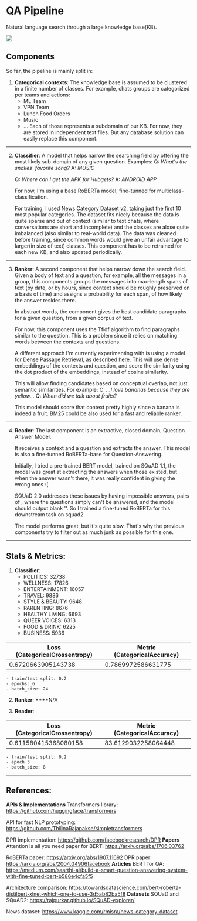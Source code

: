 # QA Pipeline
Natural language search through a large knowledge base(KB).

![](https://paper-attachments.dropbox.com/s_60F722FD326451DB6F40490B2F3931616DFAE97900230B4966BBE26C41DE7EDA_1600975194750_schem-small.png)

## Components

So far, the pipeline is mainly split in:

1. **Categorical contexts**: The knowledge base is assumed to be clustered in a finite number of classes. 
    For example, chats groups are categorized per teams and actions:
    - ML Team
    - VPN Team
    - Lunch Food Orders
    - Music
    - ...
    Each of those represents a subdomain of our KB.
    For now, they are stored in independent text files. But any database solution can easily replace this component.
----------
2. **Classifier**: A model that helps narrow the searching field by offering the most likely sub-domain of any given question.
    Examples:
    Q: *What's the snakes' favorite song?*
    A: *MUSIC*
    
    Q: *Where can I get the APK for Hubgets?*
    A: *ANDROID APP*


    For now, I'm using a base RoBERTa model, fine-tunned for multiclass-classification.
    
    For training, I used [News Category Dataset v2](https://www.kaggle.com/rmisra/news-category-dataset), taking just the first 10 most popular categories. The dataset fits nicely because the data is quite sparse and out of context (similar to text chats, where conversations are short and incomplete) and the classes are alose quite imbalanced (also similar to real-world data).
    The data was cleaned before training, since common words would give an unfair advantage to larger(in size of text) classes.
    This component has to be retrained for each new KB, and also updated periodically.
----------
3. **Ranker**: A second component that helps narrow down the search field.
    Given a body of text and a question, for example, all the messages in a group, this components groups the messages into max-length spans of text (by date, or by hours, since context should be roughly preserved on a basis of time) and assigns a probability for each span, of how likely the answer resides there. 


    In abstract words, the component gives the best candidate paragraphs for a given question, from a given corpus of text.
    
    For now, this component uses the Tfidf algorithm to find paragraphs similar to the question. This is a problem since it relies on matching words between the contexts and questions.
    
    A different approach I'm currently experimenting with is using a model for Dense Passage Retrieval, as described [here](https://arxiv.org/abs/2004.04906). This will use dense embeddings of the contexts and question, and score the similarity using the dot product of the embeddings, instead of cosine similarity.
    
    This will allow finding candidates based on conceptual overlap, not just semantic similarities. For example:
    C: *...I love bananas because they are yellow...*
    Q: *When did we talk about fruits?*
    
    This model should score that context pretty highly since a banana is indeed a fruit.
    BM25 could be also used for a fast and reliable ranker.
----------
4. **Reader**: The last component is an extractive, closed domain, Question Answer Model.


    It receives a context and a question and extracts the answer.
    This model is also a fine-tunned RoBERTa-base for Question-Answering.
    
    Initially, I tried a pre-trained BERT model, trained on SQuAD 1.1, the model was great at extracting the answers when those existed, but when the answer wasn't there, it was really confident in giving the wrong ones :(
    
    
    
    SQUaD 2.0 addresses these issues by having impossible answers, pairs of , where the questions simply can't be answered, and the model should output blank ''. 
    So I trained a fine-tuned RoBERTa for this downstream task on squad2.
    
    The model performs great, but it's quite slow. That's why the previous components try to filter out as much junk as possible for this one.
----------
## Stats & Metrics:
1. **Classifier**:
    - POLITICS: 32738
    - WELLNESS: 17826
    - ENTERTAINMENT: 16057
    - TRAVEL: 9886
    - STYLE & BEAUTY: 9648
    - PARENTING: 8676
    - HEALTHY LIVING: 6693
    - QUEER VOICES: 6313
    - FOOD & DRINK: 6225
    - BUSINESS: 5936
    
| Loss (CategoricalCrossentropy) | Metric (CategoricalAccuracy) |
| ------------------------------ | ---------------------------- |
| 0.6720663905143738             | 0.7869972586631775           |

    - train/test split: 0.2
    - epochs: 6
    - batch_size: 24


2. **Ranker**: ****N/A



3. **Reader**:


| Loss (CategoricalCrossentropy) | Metric (CategoricalAccuracy) |
| ------------------------------ | ---------------------------- |
| 0.611580415368080158           | 83.6129032258064448          |

    - train/test split: 0.2
    - epoch 3
    - batch_size: 8
    
----------
## References:

**APIs & Implementations**
Transformers library: https://github.com/huggingface/transformers

API for fast NLP prototyping: https://github.com/ThilinaRajapakse/simpletransformers



DPR implementation: https://github.com/facebookresearch/DPR
**Papers**
Attention is all you need paper for BERT: https://arxiv.org/abs/1706.03762

RoBERTa paper: https://arxiv.org/abs/1907.11692
DPR paper: https://arxiv.org/abs/2004.04906facebook 
**Articles**
BERT for QA: https://medium.com/saarthi-ai/build-a-smart-question-answering-system-with-fine-tuned-bert-b586e4cfa5f5

Architecture comparison: https://towardsdatascience.com/bert-roberta-distilbert-xlnet-which-one-to-use-3d5ab82ba5f8
**Datasets**
SQUaD and SQuAD2: https://rajpurkar.github.io/SQuAD-explorer/

News dataset: https://www.kaggle.com/rmisra/news-category-dataset

